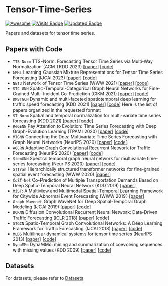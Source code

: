 # Tensor-Time-Series
[![Awesome](https://awesome.re/badge.svg)](https://awesome.re) 
[![Visits Badge](https://badges.pufler.dev/visits/zhangzw16/Tensor-Time-Series)](https://github.com/zhangzw16/Tensor-Time-Series)
[![Updated Badge](https://badges.pufler.dev/updated/zhangzw16/Tensor-Time-Series)](https://github.com/zhangzw16/Tensor-Time-Series)


Papers and datasets for tensor time series.

## Papers with Code

- `TTS-Norm` TTS-Norm: Forecasting Tensor Time Series via Multi-Way Normalization (ACM TKDD 2023) [[paper](https://dl.acm.org/doi/10.1145/3605894)] [[code](https://github.com/beginner-sketch/TTSNorm)]
- `GMRL` Learning Gaussian Mixture Representations for Tensor Time Series Forecasting (IJCAI 2023) [[paper](https://www.ijcai.org/proceedings/2023/0231.pdf)] [[code](https://github.com/beginner-sketch/GMRL)]
- `NET3` Network of Tensor Time Series (WWW 2021) [[paper](https://arxiv.org/abs/2102.07736)] [[code](https://github.com/baoyujing/NET3)]
- `STC-GNN` Spatio-Temporal-Categorical Graph Neural Networks for Fine-Grained Multi-Incident Co-Prediction (CIKM 2021) [[paper](https://dl.acm.org/doi/abs/10.1145/3459637.3482482)] [[code](https://github.com/underdoc-wang/STC-GNN)]
- `DMSTGCN` Dynamic and multi-faceted spatiotemporal deep learning for traffic speed forecasting (KDD 2021) [[paper](https://dl.acm.org/doi/10.1145/3447548.3467275)] [[code](https://github.com/liangzhehan/DMSTGCN/tree/main)]
Here is the list of papers organized in the requested format:
- `ST-Norm` Spatial and temporal normalization for multi-variate time series forecasting (KDD 2021) [[paper](https://dl.acm.org/doi/10.1145/3447548.3467330)] [[code](https://github.com/JLDeng/ST-Norm)]
- `ReGENN` Pay Attention to Evolution: Time Series Forecasting with Deep Graph-Evolution Learning (TPAMI 2020) [[paper](https://ieeexplore.ieee.org/document/9416768)] [[code](https://github.com/gabrielspadon/ReGENN)]  
- `MTGNN` Connecting the Dots: Multivariate Time Series Forecasting with Graph Neural Networks (NeurIPS 2020) [[paper](https://arxiv.org/abs/2005.11650)] [[code](https://github.com/nnzhan/MTGNN)]
- `AGCRN` Adaptive Graph Convolutional Recurrent Network for Traffic Forecasting (NeurIPS 2020) [[paper](https://proceedings.neurips.cc/paper/2020/file/ce1aad92b939420fc17005e5461e6f48-Paper.pdf)] [[code]()]
- `StemGNN` Spectral temporal graph neural network for multivariate time-series forecasting (NeurIPS 2020) [[paper](https://arxiv.org/abs/2103.07719)] [[code](https://github.com/microsoft/StemGNN)]
- `STTran` Hierarchically structured transformer networks for fine-grained spatial event forecasting (WWW 2020) [[paper](https://dl.acm.org/doi/10.1145/3366423.3380296)] 
- `CoST-Net` Co-Prediction of Multiple Transportation Demands Based on Deep Spatio-Temporal Neural Network (KDD 2019) [[paper](https://dl.acm.org/doi/10.1145/3292500.3330887)] 
- `MiST`: A Multiview and Multimodal Spatial-Temporal Learning Framework for Citywide Abnormal Event Forecasting (WWW 2019) [[paper](https://dl.acm.org/doi/10.1145/3308558.3313730)] 
- `Graph Wavenet` Graph WaveNet for Deep Spatial-Temporal Graph Modeling (IJCAI 2019) [[paper](https://arxiv.org/abs/1906.00121)] [[code](https://github.com/nnzhan/Graph-WaveNet)]
- `DCRNN` Diffusion Convolutional Recurrent Neural Network: Data-Driven Traffic Forecasting (ICLR 2018) [[paper](https://arxiv.org/abs/1707.01926)] [[code](https://github.com/liyaguang/DCRNN)]
- `STGCN` Spatio-Temporal Graph Convolutional Networks: A Deep Learning Framework for Traffic Forecasting (IJCAI 2018) [[paper](https://arxiv.org/abs/1709.04875)] [[code](https://github.com/VeritasYin/STGCN_IJCAI-18)]
- `MLDS` Multilinear dynamical systems for tensor time series (NeurIPS 2013) [[paper](https://people.eecs.berkeley.edu/~russell/papers/nips13-tensor.pdf)] [[code](https://github.com/lileicc/mlds)]
- `DynaMMo` DynaMMo: mining and summarization of coevolving sequences with missing values (KDD 2009) [[paper](https://dl.acm.org/doi/10.1145/1557019.1557078)] [[code](https://github.com/lileicc/dynammo)]



## Datasets

For datasets, please refer to [Datasets](./datasets/README.md)
